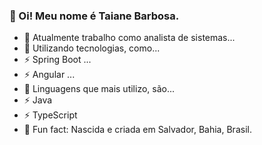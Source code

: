### 👋 Oi! Meu nome é Taiane Barbosa.

- 🔭 Atualmente trabalho como analista de sistemas...
- 🌱 Utilizando tecnologias, como...
- ⚡ Spring Boot ...
- ⚡ Angular ...
- 🌱 Linguagens que mais utilizo, são...
- ⚡ Java
- ⚡ TypeScript
- 💭 Fun fact: Nascida e criada em Salvador, Bahia, Brasil. 
